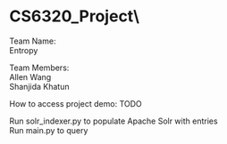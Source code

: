 # CS6320_Project\
Team Name:\
Entropy

Team Members:\
Allen Wang\
Shanjida Khatun

How to access project demo: TODO

Run solr_indexer.py to populate Apache Solr with entries\
Run main.py to query
